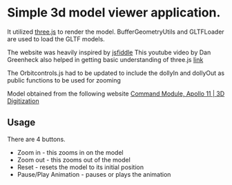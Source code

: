 # Simple 3d model viewer application.

It utilized [three.js](https://threejs.org/) to render the model.
BufferGeometryUtils and GLTFLoader are used to load the GLTF models.

The website was heavily inspired by [jsfiddle](https://jsfiddle.net/7u84j6kp/)
This youtube video by Dan Greenheck also helped in getting basic understanding of three.js [link](https://www.youtube.com/watch?v=aOQuuotM-Ww&t=123s)

The Orbitcontrols.js had to be updated to include the dollyIn and dollyOut as public functions to be used for zooming

Model obtained from the following website [Command Module, Apollo 11 | 3D Digitization](https://3d.si.edu/object/3d/command-module-apollo-11:d8c6457e-4ebc-11ea-b77f-2e728ce88125)

## Usage
There are 4 buttons.
- Zoom in - this zooms in on the model
- Zoom out - this zooms out of the model
- Reset - resets the model to its initial position
- Pause/Play Animation - pauses or plays the animation